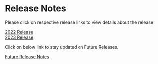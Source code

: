 Release Notes
=============

Please click on respective release links to view details about the release

[2022 Release](./?path=/docs/release-notes/Releases/2022/2022.md) <br />
[2023 Release](./?path=/docs/release-notes/Releases/2023/2023.md) <br />


Click on below link to stay updated on Future Releases.

[Future Release Notes]()